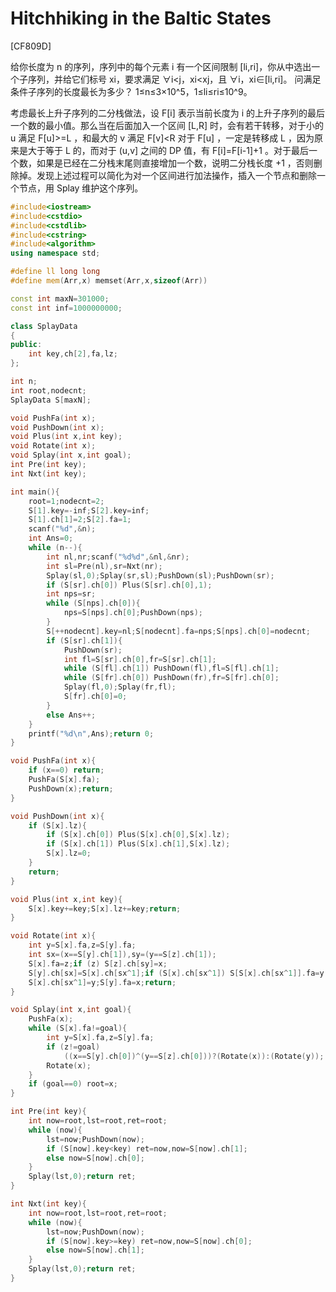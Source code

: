 # Hitchhiking in the Baltic States
[CF809D]

给你长度为 n 的序列，序列中的每个元素 i 有一个区间限制 [li,ri]，你从中选出一个子序列，并给它们标号 xi，要求满足 ∀i<j，xi<xj，且 ∀i，xi∈[li,ri]。 问满足条件子序列的长度最长为多少？ 1≤n≤3×10^5，1≤li≤ri≤10^9。

考虑最长上升子序列的二分栈做法，设 F[i] 表示当前长度为 i 的上升子序列的最后一个数的最小值。那么当在后面加入一个区间 [L,R] 时，会有若干转移，对于小的 u 满足 F[u]>=L ，和最大的 v 满足 F[v]<R 对于 F[u] ，一定是转移成 L ，因为原来是大于等于 L 的，而对于 (u,v] 之间的 DP 值，有 F[i]=F[i-1]+1 。对于最后一个数，如果是已经在二分栈末尾则直接增加一个数，说明二分栈长度 +1 ，否则删除掉。发现上述过程可以简化为对一个区间进行加法操作，插入一个节点和删除一个节点，用 Splay 维护这个序列。

```cpp
#include<iostream>
#include<cstdio>
#include<cstdlib>
#include<cstring>
#include<algorithm>
using namespace std;

#define ll long long
#define mem(Arr,x) memset(Arr,x,sizeof(Arr))

const int maxN=301000;
const int inf=1000000000;

class SplayData
{
public:
	int key,ch[2],fa,lz;
};

int n;
int root,nodecnt;
SplayData S[maxN];

void PushFa(int x);
void PushDown(int x);
void Plus(int x,int key);
void Rotate(int x);
void Splay(int x,int goal);
int Pre(int key);
int Nxt(int key);

int main(){
	root=1;nodecnt=2;
	S[1].key=-inf;S[2].key=inf;
	S[1].ch[1]=2;S[2].fa=1;
	scanf("%d",&n);
	int Ans=0;
	while (n--){
		int nl,nr;scanf("%d%d",&nl,&nr);
		int sl=Pre(nl),sr=Nxt(nr);
		Splay(sl,0);Splay(sr,sl);PushDown(sl);PushDown(sr);
		if (S[sr].ch[0]) Plus(S[sr].ch[0],1);
		int nps=sr;
		while (S[nps].ch[0]){
			nps=S[nps].ch[0];PushDown(nps);
		}
		S[++nodecnt].key=nl;S[nodecnt].fa=nps;S[nps].ch[0]=nodecnt;
		if (S[sr].ch[1]){
			PushDown(sr);
			int fl=S[sr].ch[0],fr=S[sr].ch[1];
			while (S[fl].ch[1]) PushDown(fl),fl=S[fl].ch[1];
			while (S[fr].ch[0]) PushDown(fr),fr=S[fr].ch[0];
			Splay(fl,0);Splay(fr,fl);
			S[fr].ch[0]=0;
		}
		else Ans++;
	}
	printf("%d\n",Ans);return 0;
}

void PushFa(int x){
	if (x==0) return;
	PushFa(S[x].fa);
	PushDown(x);return;
}

void PushDown(int x){
	if (S[x].lz){
		if (S[x].ch[0]) Plus(S[x].ch[0],S[x].lz);
		if (S[x].ch[1]) Plus(S[x].ch[1],S[x].lz);
		S[x].lz=0;
	}
	return;
}

void Plus(int x,int key){
	S[x].key+=key;S[x].lz+=key;return;
}

void Rotate(int x){
	int y=S[x].fa,z=S[y].fa;
	int sx=(x==S[y].ch[1]),sy=(y==S[z].ch[1]);
	S[x].fa=z;if (z) S[z].ch[sy]=x;
	S[y].ch[sx]=S[x].ch[sx^1];if (S[x].ch[sx^1]) S[S[x].ch[sx^1]].fa=y;
	S[x].ch[sx^1]=y;S[y].fa=x;return;
}

void Splay(int x,int goal){
	PushFa(x);
	while (S[x].fa!=goal){
		int y=S[x].fa,z=S[y].fa;
		if (z!=goal)
			((x==S[y].ch[0])^(y==S[z].ch[0]))?(Rotate(x)):(Rotate(y));
		Rotate(x);
	}
	if (goal==0) root=x;
}

int Pre(int key){
	int now=root,lst=root,ret=root;
	while (now){
		lst=now;PushDown(now);
		if (S[now].key<key) ret=now,now=S[now].ch[1];
		else now=S[now].ch[0];
	}
	Splay(lst,0);return ret;
}

int Nxt(int key){
	int now=root,lst=root,ret=root;
	while (now){
		lst=now;PushDown(now);
		if (S[now].key>=key) ret=now,now=S[now].ch[0];
		else now=S[now].ch[1];
	}
	Splay(lst,0);return ret;
}
```
